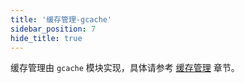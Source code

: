 ```yaml
---
title: '缓存管理-gcache'
sidebar_position: 7
hide_title: true
---
```


缓存管理由 `gcache` 模块实现，具体请参考 [缓存管理](../../1-核心组件-重点/8-缓存管理/8-缓存管理.md) 章节。
